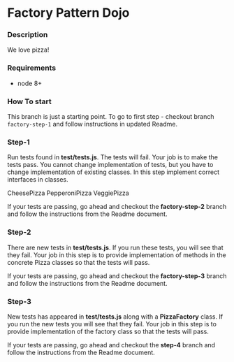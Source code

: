 # Factory Pattern Dojo

### Description
We love pizza!
 

### Requirements
 * node 8+


### How To start
This branch is just a starting point. To go to first step - checkout branch `factory-step-1` and 
follow instructions in updated Readme.

### Step-1
Run tests found in **test/tests.js**. The tests will fail. Your job is to make the tests pass. You cannot change implementation of tests, but you have to change implementation of existing classes. In this step implement correct interfaces in classes.

CheesePizza
PepperoniPizza
VeggiePizza

If your tests are passing, go ahead and checkout the **factory-step-2** branch and follow the instructions from the Readme document.

### Step-2
There are new tests in **test/tests.js**. If you run these tests, you will see that they fail. Your job in this step is to provide implementation of methods in the concrete Pizza classes so that the tests will pass. 

If your tests are passing, go ahead and checkout the **factory-step-3** branch and follow the instructions from the Readme document.

### Step-3
New tests has appeared in **test/tests.js** along with a **PizzaFactory** class. If you run the new tests you will see that they fail. Your job in this step is to provide implementation of the factory class so that the tests will pass.

If your tests are passing, go ahead and checkout the **step-4** branch and follow the instructions from the Readme document.